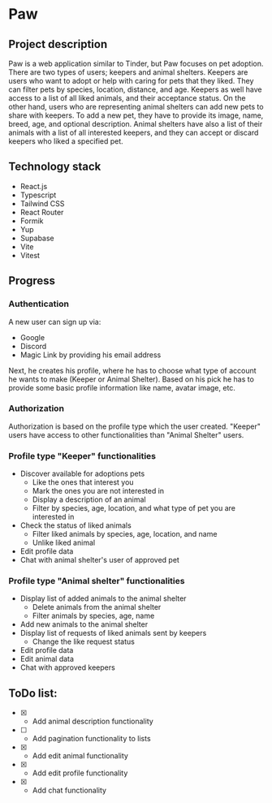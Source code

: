 # Paw

## Project description

Paw is a web application similar to Tinder, but Paw focuses on pet adoption. There are two types of users; keepers and animal shelters. Keepers are users who want to adopt or help with caring for pets that they liked. They can filter pets by species, location, distance, and age. Keepers as well have access to a list of all liked animals, and their acceptance status. On the other hand, users who are representing animal shelters can add new pets to share with keepers. To add a new pet, they have to provide its image, name, breed, age, and optional description. Animal shelters have also a list of their animals with a list of all interested keepers, and they can accept or discard keepers who liked a specified pet.

## Technology stack

- React.js
- Typescript
- Tailwind CSS
- React Router
- Formik
- Yup
- Supabase
- Vite
- Vitest

## Progress

### Authentication

A new user can sign up via:

- Google
- Discord
- Magic Link by providing his email address

Next, he creates his profile, where he has to choose what type of account he wants to make (Keeper or Animal Shelter). Based on his pick he has to provide some basic profile information like name, avatar image, etc.

### Authorization

Authorization is based on the profile type which the user created. "Keeper" users have access to other functionalities than "Animal Shelter" users.

### Profile type "Keeper" functionalities

- Discover available for adoptions pets
  - Like the ones that interest you
  - Mark ​​the ones you are not interested in
  - Display a description of an animal
  - Filter by species, age, location, and what type of pet you are interested in
- Check the status of liked animals
  - Filter liked animals by species, age, location, and name
  - Unlike liked animal
- Edit profile data
- Chat with animal shelter's user of approved pet

### Profile type "Animal shelter" functionalities

- Display list of added animals to the animal shelter
  - Delete animals from the animal shelter
  - Filter animals by species, age, name
- Add new animals to the animal shelter
- Display list of requests of liked animals sent by keepers
  - Change the like request status
- Edit profile data
- Edit animal data
- Chat with approved keepers

## ToDo list:

- [x] - Add animal description functionality
- [ ] - Add pagination functionality to lists
- [x] - Add edit animal functionality
- [x] - Add edit profile functionality
- [x] - Add chat functionality
